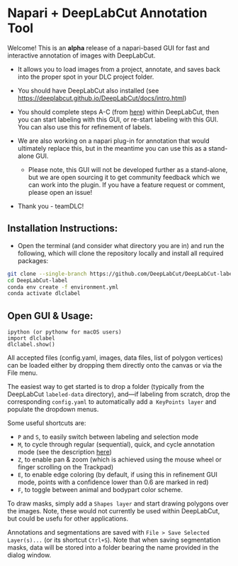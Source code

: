 # Napari + DeepLabCut Annotation Tool

Welcome! This is an **alpha** release of a napari-based GUI for fast and interactive annotation of images with DeepLabCut. 
-  It allows you to load images from a project, annotate, and saves back into the proper spot in your DLC project folder. 
-  You should have DeepLabCut also installed (see https://deeplabcut.github.io/DeepLabCut/docs/intro.html)
-  You should complete steps A-C (from [here](https://deeplabcut.github.io/DeepLabCut/docs/standardDeepLabCut_UserGuide.html)) within DeepLabCut, then you can start labeling with this GUI, or re-start labeling with this GUI. You can also use this for refinement of labels.
-  We are also working on a napari plug-in for annotation that would ultimately replace this, but in the meantime you can use this as a stand-alone GUI.
    -  Please note, this GUI will not be developed further as a stand-alone, but we are open sourcing it to get community feedback which we can work into the plugin. If you have a feature request or comment, please open an issue! 

  -  Thank you - teamDLC!


## Installation Instructions:

- Open the terminal (and consider what directory you are in) and run the following, which will clone the repository locally and install all required packages:
```sh
git clone --single-branch https://github.com/DeepLabCut/DeepLabCut-label.git
cd DeepLabCut-label
conda env create -f environment.yml
conda activate dlclabel
```

## Open GUI & Usage:

```
ipython (or pythonw for macOS users)
import dlclabel
dlclabel.show()
```
All accepted files (config.yaml, images, data files, list of polygon vertices) can be loaded 
either by dropping them directly onto the canvas or via the File menu.

The easiest way to get started is to drop a folder (typically from the DeepLabCut
`labeled-data` directory), and—if labeling from scratch, drop the corresponding `config.yaml`
to automatically add a` KeyPoints layer` and populate the dropdown menus.

Some useful shortcuts are:

- `P` and `S`, to easily switch between labeling and selection mode
- `M`, to cycle through regular (sequential), quick, and cycle annotation mode (see the description [here](https://github.com/DeepLabCut/DeepLabCut-label/blob/ee71b0e15018228c98db3b88769e8a8f4e2c0454/dlclabel/layers.py#L9-L19))
- `Z`, to enable pan & zoom (which is achieved using the mouse wheel or finger scrolling on the Trackpad)
- `E`, to enable edge coloring (by default, if using this in refinement GUI mode, points with a confidence lower than 0.6 are marked
in red)
- `F`, to toggle between animal and bodypart color scheme. 

To draw masks, simply add a `Shapes layer` and start drawing polygons over the images. Note, these would not currently be used within DeepLabCut, but could be usefu for other applications.

Annotations and segmentations are saved with `File > Save Selected Layer(s)...`
(or its shortcut `Ctrl+S`). Note that when saving segmentation masks, data will be stored into
a folder bearing the name provided in the dialog window.
